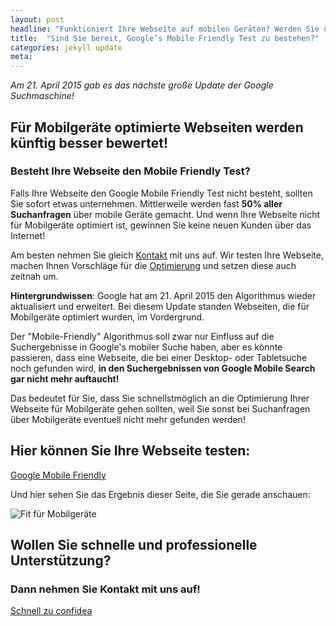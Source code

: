 ```yaml
---
layout: post
headline: "Funktioniert Ihre Webseite auf mobilen Geräten? Werden Sie überhaupt gefunden?"
title:  "Sind Sie bereit, Google’s Mobile Friendly Test zu bestehen?"
categories: jekyll update
meta:
---
```


*Am 21. April 2015 gab es das nächste große Update der Google Suchmaschine!*

## Für Mobilgeräte optimierte Webseiten werden künftig besser bewertet!

### Besteht Ihre Webseite den Mobile Friendly Test?

Falls Ihre Webseite den Google Mobile Friendly Test nicht besteht, sollten Sie sofort etwas unternehmen. Mittlerweile werden fast **50% aller Suchanfragen** über mobile Geräte gemacht. Und wenn Ihre Webseite nicht für Mobilgeräte optimiert ist, gewinnen Sie keine neuen Kunden über das Internet!

<!--break-->

Am besten nehmen Sie gleich [Kontakt](/pages/kontakt) mit uns auf. Wir testen Ihre Webseite, machen Ihnen Vorschläge für die [Optimierung](/pages/webdesign-responsive-webseite) und setzen diese auch zeitnah um.

**Hintergrundwissen**: Google hat am 21. April 2015 den Algorithmus wieder aktualisiert und erweitert. Bei diesem Update standen Webseiten, die für Mobilgeräte optimiert wurden, im Vordergrund.

Der "Mobile-Friendly" Algorithmus soll zwar nur Einfluss auf die Suchergebnisse in Google's mobiler Suche haben, aber es könnte passieren, dass eine Webseite, die bei einer Desktop- oder Tabletsuche noch gefunden wird, **in den Suchergebnissen von Google Mobile Search gar nicht mehr auftaucht!**

Das bedeutet für Sie, dass Sie schnellstmöglich an die Optimierung Ihrer Webseite für Mobilgeräte gehen sollten, weil Sie sonst bei Suchanfragen über Mobilgeräte eventuell nicht mehr gefunden werden!

## Hier können Sie Ihre Webseite testen:

[Google Mobile Friendly](https://www.google.com/webmasters/tools/mobile-friendly/)

Und hier sehen Sie das Ergebnis dieser Seite, die Sie gerade anschauen:

![Fit für Mobilgeräte](/assets/images/test_auf_optimierung_fuer_mobilgeraete1.jpg)

## Wollen Sie schnelle und professionelle Unterstützung?

### Dann nehmen Sie Kontakt mit uns auf!

[Schnell zu confidea](/pages/kontakt)
